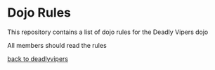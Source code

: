 Dojo Rules
==========

This repository contains a list of dojo rules for the Deadly Vipers dojo

All members should read the rules

[back to deadlyvipers](https://github.com/deadlyvipers)

